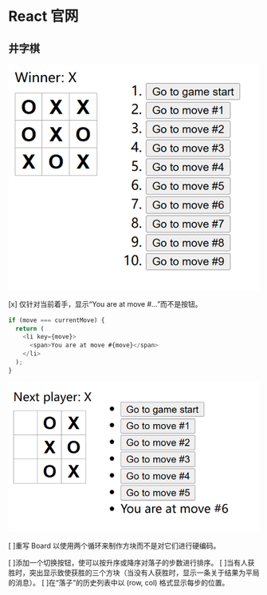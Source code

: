 # React 官网

## 井字棋

![初始版本](public/showinit.png)

[x] 仅针对当前着手，显示“You are at move #…”而不是按钮。

```js
if (move === currentMove) {
  return (
    <li key={move}>
      <span>You are at move #{move}</span>
    </li>
  );
}
```

![解决1](public\solution1.png)

[ ]重写 Board 以使用两个循环来制作方块而不是对它们进行硬编码。

[ ]添加一个切换按钮，使可以按升序或降序对落子的步数进行排序。
[ ]当有人获胜时，突出显示致使获胜的三个方块（当没有人获胜时，显示一条关于结果为平局的消息）。
[ ]在“落子”的历史列表中以 (row, col) 格式显示每步的位置。
